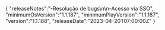 {
  "releaseNotes":"-Resolução de bugs\n\n-Acesso via SSO",
  "minimumOsVersion":"1.1.187",
  "minimumPlayVersion":"1.1.187",
  "version":"1.1.188",
  "releaseDate":"2023-04-20T07:00:00Z"
}
